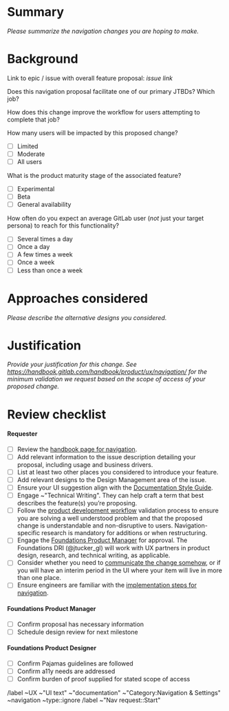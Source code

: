 <!-- This template is used for proposing changes to the left sidebar contextual navigation. This could include additions, removals, or general changes to overall hierarchy.-->

# Summary

_Please summarize the navigation changes you are hoping to make._

# Background

<!-- Use this section to explain the proposed changes, including details around usage and business drivers. -->

Link to epic / issue with overall feature proposal: _issue link_

Does this navigation proposal facilitate one of our primary JTBDs? Which job?


How does this change improve the workflow for users attempting to complete that job?


How many users will be impacted by this proposed change?

- [ ] Limited
- [ ] Moderate
- [ ] All users

What is the product maturity stage of the associated feature?

- [ ] Experimental
- [ ] Beta
- [ ] General availability

How often do you expect an average GitLab user (_not_ just your target persona) to reach for this functionality?

- [ ] Several times a day
- [ ] Once a day
- [ ] A few times a week
- [ ] Once a week
- [ ] Less than once a week

# Approaches considered

_Please describe the alternative designs you considered._

# Justification

_Provide your justification for this change. See https://handbook.gitlab.com/handbook/product/ux/navigation/ for the minimum validation we request based on the scope of access of your proposed change._

# Review checklist

#### Requester

- [ ] Review the [handbook page for navigation](https://handbook.gitlab.com/handbook/product/ux/navigation/).
- [ ] Add relevant information to the issue description detailing your proposal, including usage and business drivers.
- [ ] List at least two other places you considered to introduce your feature.
- [ ] Add relevant designs to the Design Management area of the issue.
- [ ] Ensure your UI suggestion align with the [Documentation Style Guide](https://docs.gitlab.com/ee/development/documentation/styleguide/).
- [ ] Engage ~"Technical Writing". They can help craft a term that best describes the feature(s) you’re proposing. 
- [ ] Follow the [product development workflow](https://handbook.gitlab.com/handbook/product-development-flow/#validation-phase-2-problem-validation) validation process to ensure you are solving a well understood problem and that the proposed change is understandable and non-disruptive to users. Navigation-specific research is mandatory for additions or when restructuring.
- [ ] Engage the [Foundations Product Manager](https://handbook.gitlab.com/handbook/product/categories/#foundations-group) for approval. The Foundations DRI (@jtucker_gl) will work with UX partners in product design, research, and technical writing, as applicable.
- [ ] Consider whether you need to [communicate the change somehow](https://design.gitlab.com/patterns/navigation#messaging-changes-to-users), or if you will have an interim period in the UI where your item will live in more than one place.
- [ ] Ensure engineers are familiar with the [implementation steps for navigation](https://docs.gitlab.com/development/navigation_sidebar/#navigation-sidebar).

#### Foundations Product Manager

- [ ] Confirm proposal has necessary information
- [ ] Schedule design review for next milestone

#### Foundations Product Designer

- [ ] Confirm Pajamas guidelines are followed
- [ ] Confirm a11y needs are addressed
- [ ] Confirm burden of proof supplied for stated scope of access

/label ~UX ~"UI text" ~"documentation" ~"Category:Navigation & Settings"  ~navigation ~type::ignore
/label ~"Nav request::Start"  